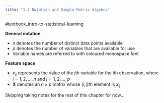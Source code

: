 ```yaml
---
title: "1.2 Notation and Simple Matrix Algebra"
---
```


#textbook_intro-to-statistical-learning

**General notation**
- $n$ denotes the number of distinct data points available
- $p$ denotes the number of variables that are available for use
- Variable names are referred to with coloured monospace font

**Feature space**
- $x_{ij}$ represents the value of the $j$th variable for the $i$th observation, where $i = 1, 2, \dots, n$ and $j = 1, 2, \dots, p$
- $\textbf{X}$ denotes an $n \times p$ matrix whose $(i, j)$th element is $x_{ij}$ 

Skipping taking notes for the rest of this chapter for now…
